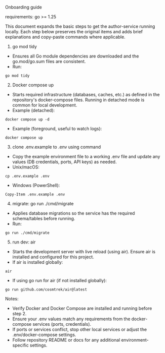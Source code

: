 Onboarding guide

requirements:
go >= 1.25

This document expands the basic steps to get the author-service running locally. Each step below preserves the original items and adds brief explanations and copy-paste commands where applicable.

1. go mod tidy

- Ensures all Go module dependencies are downloaded and the go.mod/go.sum files are consistent.
- Run:

```
go mod tidy
```

2. Docker compose up

- Starts required infrastructure (databases, caches, etc.) as defined in the repository's docker-compose files. Running in detached mode is common for local development.
- Example (detached):

```
docker compose up -d
```

- Example (foreground, useful to watch logs):

```
docker compose up
```

3. clone .env.example to .env using command

- Copy the example environment file to a working .env file and update any values (DB credentials, ports, API keys) as needed.
- Unix/macOS:

```
cp .env.example .env
```

- Windows (PowerShell):

```
Copy-Item .env.example .env
```

4. migrate: go run ./cmd/migrate

- Applies database migrations so the service has the required schema/tables before running.
- Run:

```
go run ./cmd/migrate
```

5. run dev: air

- Starts the development server with live reload (using air). Ensure air is installed and configured for this project.
- If air is installed globally:

```
air
```

- If using go run for air (if not installed globally):

```
go run github.com/cosmtrek/air@latest
```

Notes:

- Verify Docker and Docker Compose are installed and running before step 2.
- Ensure your .env values match any requirements from the docker-compose services (ports, credentials).
- If ports or services conflict, stop other local services or adjust the .env/docker-compose settings.
- Follow repository README or docs for any additional environment-specific settings.
